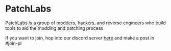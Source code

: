 # PatchLabs
PatchLabs is a group of modders, hackers, and reverse engineers who build tools to aid the modding and patching process

If you want to join, hop into our discord server [here](https://discord.gg/6suD9QGZ) and make a post in #join-pl
<!--

**Here are some ideas to get you started:**

🙋‍♀️ A short introduction - what is your organization all about?
🌈 Contribution guidelines - how can the community get involved?
👩‍💻 Useful resources - where can the community find your docs? Is there anything else the community should know?
🍿 Fun facts - what does your team eat for breakfast?
🧙 Remember, you can do mighty things with the power of [Markdown](https://docs.github.com/github/writing-on-github/getting-started-with-writing-and-formatting-on-github/basic-writing-and-formatting-syntax)
-->
